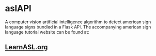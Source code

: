 # aslAPI
A computer vision artificial intelligence algorithm to detect american sign language signs bundled in a Flask API.
The accompanying american sign language tutorial website can be found at:
## [LearnASL.org](https://learnasl.org)
